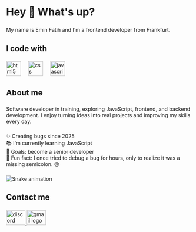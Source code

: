 <h1 align="left">Hey 👋 What's up?</h1>

###

<p align="left">My name is Emin Fatih and I'm a frontend developer from Frankfurt.</p>

###

<h2 align="left">I code with</h2>

###

<div align="left">
  <img src="https://cdn.jsdelivr.net/gh/devicons/devicon/icons/html5/html5-original.svg" height="40" alt="html5 logo"  />
  <img width="12" />
  <img src="https://cdn.jsdelivr.net/gh/devicons/devicon/icons/css3/css3-original.svg" height="40" alt="css logo"  />
  <img width="12" />
  <img src="https://cdn.jsdelivr.net/gh/devicons/devicon/icons/javascript/javascript-original.svg" height="40" alt="javascript logo"  />
</div>

###

<h2 align="left">About me</h2>

###

<p align="left">Software developer in training, exploring JavaScript, frontend, and backend development. I enjoy turning ideas into real projects and improving my skills every day.</p>

###

<p align="left">✨ Creating bugs since 2025<br>📚 I'm currently learning JavaScript<br>🎯 Goals: become a senior developer<br>🎲 Fun fact: I once tried to debug a bug for hours, only to realize it was a missing semicolon. 🙃</p>

###

<img src="https://raw.githubusercontent.com/maurodesouz/maurodesouz/output/snake.svg" alt="Snake animation" />

###

<h2 align="left">Contact me</h2>

###

<div align="left">
  <a href="efh98" target="_blank">
    <img src="https://raw.githubusercontent.com/maurodesouza/profile-readme-generator/master/src/assets/icons/social/discord/default.svg" width="52" height="40" alt="discord logo"  />
  </a>
  <a href="halicieminfatih@gmail.com" target="_blank">
    <img src="https://raw.githubusercontent.com/maurodesouza/profile-readme-generator/master/src/assets/icons/social/gmail/default.svg" width="52" height="40" alt="gmail logo"  />
  </a>
</div>

###
